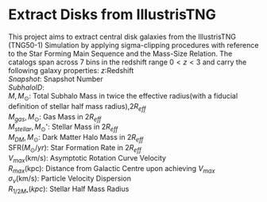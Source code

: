 # Extract Disks from IllustrisTNG

This project aims to extract central disk galaxies from the IllustrisTNG (TNG50-1) Simulation by applying sigma-clipping procedures with reference to the Star Forming Main Sequence and the Mass-Size Relation. The catalogs span across 7 bins in the redshift range $0<z<3$ and carry the following galaxy properties:
$z:$Redshift<br>
$Snapshot:$ Snapshot Number<br>
$SubhaloID:$<br> 
$M,M_{\odot}:$ Total Subhalo Mass in twice the effective radius(with a fiducial definition of stellar half mass radius),$2R_{eff}$<br> 
$M_{gas},M_{\odot}$: Gas Mass in $2R_{eff}$<br>
$M_{stellar},M_{\odot}$': Stellar Mass in $2R_{eff}$<br>
$M_{DM},M_{\odot}$: Dark Matter Halo Mass in $2R_{eff}$<br>
SFR($M_{\odot}/yr$): Star Formation Rate in $2R_{eff}$<br> 
$V_{max}$(km/s): Asymptotic Rotation Curve Velocity<br>
$R_{max}$(kpc): Distance from Galactic Centre upon achieving $V_{max}$<br>
$\sigma_v$(km/s): Particle Velocity Dispersion<br>
$R_{1/2M_*}(kpc)$: Stellar Half Mass Radius
